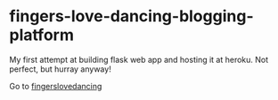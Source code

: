 # fingers-love-dancing-blogging-platform
My first attempt at building flask web app and hosting it at heroku. Not perfect, but hurray anyway!

Go to [fingerslovedancing](http://fingerslovedancing.herokuapp.com/)
